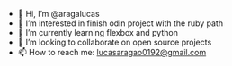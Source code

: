 - 👋 Hi, I’m @aragalucas
- 👀 I’m interested in finish odin project with the ruby path
- 🌱 I’m currently learning flexbox and python
- 💞️ I’m looking to collaborate on open source projects
- 📫 How to reach me: lucasaragao0192@gmail.com

<!---
aragalucas/aragalucas is a ✨ special ✨ repository because its `README.md` (this file) appears on your GitHub profile.
You can click the Preview link to take a look at your changes.
--->

